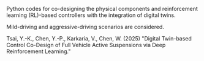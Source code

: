 Python codes for co-designing the physical components and reinforcement learning (RL)-based controllers with the integration of digital twins.

Mild-driving and aggressive-driving scenarios are considered.

Tsai, Y.-K., Chen, Y.-P., Karkaria, V., Chen, W. (2025) "Digital Twin-based Control Co-Design of Full Vehicle Active Suspensions via Deep Reinforcement Learning."
